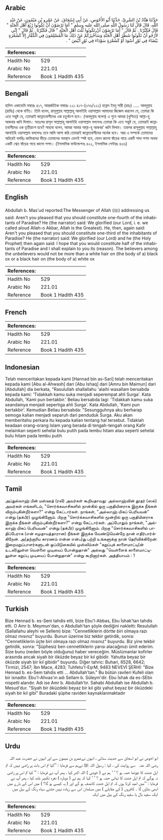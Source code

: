 ## Arabic


<div dir="rtl" lang="ar" style={{fontSize:'larger',backgroundColor:'#f8f9fa',padding:20}}>
حَدَّثَنَا هَنَّادُ بْنُ السَّرِيِّ، حَدَّثَنَا أَبُو الأَحْوَصِ، عَنْ أَبِي إِسْحَاقَ، عَنْ عَمْرِو بْنِ مَيْمُونٍ، عَنْ عَبْدِ اللَّهِ، قَالَ قَالَ لَنَا رَسُولُ اللَّهِ صلى الله عليه وسلم ‏"‏ أَمَا تَرْضَوْنَ أَنْ تَكُونُوا رُبُعَ أَهْلِ الْجَنَّةِ ‏"‏ قَالَ فَكَبَّرْنَا ‏.‏ ثُمَّ قَالَ ‏"‏ أَمَا تَرْضَوْنَ أَنْ تَكُونُوا ثُلُثَ أَهْلِ الْجَنَّةِ ‏"‏ قَالَ فَكَبَّرْنَا ‏.‏ ثُمَّ قَالَ ‏"‏ إِنِّي لأَرْجُو أَنْ تَكُونُوا شَطْرَ أَهْلِ الْجَنَّةِ وَسَأُخْبِرُكُمْ عَنْ ذَلِكَ مَا الْمُسْلِمُونَ فِي الْكُفَّارِ إِلاَّ كَشَعْرَةٍ بَيْضَاءَ فِي ثَوْرٍ أَسْوَدَ أَوْ كَشَعْرَةٍ سَوْدَاءَ فِي ثَوْرٍ أَبْيَضَ ‏"‏ ‏.‏
</div>
<div style={{backgroundColor:'#f8f9fa',padding:20, marginBottom: 10}}><table> <thead> <tr> <th>References:</th> <th></th> </tr> </thead> <tbody><tr><td>Hadith No</td><td>529</td></tr><tr><td>Arabic No</td><td>221.01</td></tr><tr><td>Reference</td><td>Book 1 Hadith 435</td></tr></tbody></table></div>

## Bengali


<div dir="ltr" lang="bn" style={{fontSize:'larger',backgroundColor:'#f8f9fa',padding:20}}>
হাদিস একাডেমি নাম্বারঃ ৪১৭, আন্তর্জাতিক নাম্বারঃ ২২১ ৪১৭-(৩৭৬/২২১) হান্নাদ ইবনু সারী (রহঃ) ..... আবদুল্লাহ (রাযিঃ) থেকে বর্ণিত। তিনি বলেন, রাসূলুল্লাহ সাল্লাল্লাহু আলাইহি ওয়াসাল্লাম আমাদের জিজ্ঞেস করলেন যে, তোমরা কি এতে সন্তুষ্ট যে, তোমরাই জান্নাতবাসীদের এক চতুর্থাংশ হবে। (আবদুল্লাহ বলেন) এ শুনে আমরা (খুশিতে) আল্লা-হু আকবার ধ্বনি দিলাম। অতঃপর রাসূল সাল্লাল্লাহু আলাইহি ওয়াসাল্লাম বললেনঃ তোমরা কি এতে সন্তুষ্ট যে, তোমরাই জান্নাতবাসীদের এক তৃতীয়াংশ হবে? সাহাবা বলেন, আমরা আবার আল্লা-হু আকবর’ ধ্বনি দিলাম। তারপর রাসূলুল্লাহ সাল্লাল্লাহু আলাইহি ওয়াসাল্লাম বললেনঃ তবে আমি আশা করি তোমরাই জান্নাতবাসীদের অর্ধেক হবে। আর এ সম্পর্কে তোমাদের অচিরেই বলছিঃ কাফিরদের ভীড়ে তোমাদের অবস্থান এমনই স্পষ্ট হবে, যেমন কালো ষাঁড়ের গায়ে একটি সাদা পশম অথবা একটি শ্বেত ষাঁড়ের গায়ে কালো পশম। (ইসলামিক ফাউন্ডেশনঃ ৪২২, ইসলামিক সেন্টারঃ ৪৩৬)
</div>
<div style={{backgroundColor:'#f8f9fa',padding:20, marginBottom: 10}}><table> <thead> <tr> <th>References:</th> <th></th> </tr> </thead> <tbody><tr><td>Hadith No</td><td>529</td></tr><tr><td>Arabic No</td><td>221.01</td></tr><tr><td>Reference</td><td>Book 1 Hadith 435</td></tr></tbody></table></div>

## English


<div dir="ltr" lang="en" style={{fontSize:'larger',backgroundColor:'#f8f9fa',padding:20}}>
Abdullah b. Mas'ud reported:The Messenger of Allah (ﷺ) addressing us said: Aren't you pleased that you should constitute one-fourth of the inhabitants of Paradise? He (the narrator) said: We glorified (our Lord, i. e. we called aloud Allah-o Akbar, Allah is the Greatest). He, then, again said: Aren't you pleased that you should constitute one-third of the inhabitants of Paradise? He (the narrator) said: We glorified (our Lord) and he (the Holy Prophet) then again said: I hope that you would constitute half of the inhabitants of Paradise and I shall explain to you its (reason). The believers among the unbelievers would not be more than a white hair on (the body of a) black ox or a black hair on (the body of a) white ox
</div>
<div style={{backgroundColor:'#f8f9fa',padding:20, marginBottom: 10}}><table> <thead> <tr> <th>References:</th> <th></th> </tr> </thead> <tbody><tr><td>Hadith No</td><td>529</td></tr><tr><td>Arabic No</td><td>221.01</td></tr><tr><td>Reference</td><td>Book 1 Hadith 435</td></tr></tbody></table></div>

## French


<div dir="ltr" lang="fr" style={{fontSize:'larger',backgroundColor:'#f8f9fa',padding:20}}>

</div>
<div style={{backgroundColor:'#f8f9fa',padding:20, marginBottom: 10}}><table> <thead> <tr> <th>References:</th> <th></th> </tr> </thead> <tbody><tr><td>Hadith No</td><td>529</td></tr><tr><td>Arabic No</td><td>221.01</td></tr><tr><td>Reference</td><td>Book 1 Hadith 435</td></tr></tbody></table></div>

## Indonesian


<div dir="ltr" lang="id" style={{fontSize:'larger',backgroundColor:'#f8f9fa',padding:20}}>
Telah menceritakan kepada kami [Hannad bin as-Sari] telah menceritakan kepada kami [Abu al-Ahwash] dari [Abu Ishaq] dari [Amru bin Maimun] dari [Abdullah] dia berkata, "Rasulullah shallallahu 'alaihi wasallam bersabda kepada kami: 'Tidakkah kamu suka menjadi seperempat ahli Surga'. Kata Abdullah, 'Kami pun bertakbir.' Beliau bersabda lagi: 'Tidakkah kamu suka seandainya menjadi sepertiga ahli Surga'. Kata Abdullah, 'Kami pun bertakbir'. Kemudian Beliau bersabda: "Sesungguhnya aku berharap semoga kalian menjadi separuh dari penduduk Surga. Aku akan memberitahu perkara itu kepada kalian tentang hal tersebut. Tidaklah keadaan orang-orang Islam yang berada di tengah-tengah orang Kafir melainkan seperti sehelai bulu putih pada lembu hitam atau seperti sehelai bulu hitam pada lembu putih
</div>
<div style={{backgroundColor:'#f8f9fa',padding:20, marginBottom: 10}}><table> <thead> <tr> <th>References:</th> <th></th> </tr> </thead> <tbody><tr><td>Hadith No</td><td>529</td></tr><tr><td>Arabic No</td><td>221.01</td></tr><tr><td>Reference</td><td>Book 1 Hadith 435</td></tr></tbody></table></div>

## Tamil


<div dir="ltr" lang="ta" style={{fontSize:'larger',backgroundColor:'#f8f9fa',padding:20}}>
அப்துல்லாஹ் பின் மஸ்ஊத் (ரலி) அவர்கள் கூறியதாவது: அல்லாஹ்வின் தூதர் (ஸல்) அவர்கள் எங்களிடம், "சொர்க்கவாசிகளில் நான்கில் ஒரு பகுதியினராக இருக்க நீங்கள் விரும்புகின்றீர்களா?" என்று கேட்டார்கள். நாங்கள், "அல்லாஹ் மிகப் பெரியவன்" என்று (தக்பீர்) முழங்கினோம். பிறகு "சொர்க்கவாசிகளில் மூன்றில் ஒரு பகுதியினராக இருக்க நீங்கள் விரும்புகின்றீர்களா?" என்று கேட்டார்கள். அப்போதும் நாங்கள், "அல்லாஹ் மிகப் பெரியவன்" என்று (தக்பீர்) முழங்கினோம். பிறகு "சொர்க்கவாசிகளில் பாதிப்பேராக (என் சமுதாயத்தாரான) நீங்கள் இருக்க வேண்டுமென்றே நான் எதிர்பார்க்கிறேன். அ(தற்குரிய காரணம் என்ன என்ப)து பற்றி உங்களுக்கு நான் தெரிவிக்கிறேன்: இறைமறுப்பாளர்களுடன் ஒப்பிடுகையில் முஸ்லிம்கள் "கறுப்புக் காளைமாட்டி(ன் உடலி)லுள்ள வெள்ளை முடியைப் போன்றுதான்" அல்லது "வெள்ளைக் காளைமாட்டிலுள்ள கறுப்பு முடியைப் போன்றுதான்" என்று கூறினார்கள். அத்தியாயம் : 1
</div>
<div style={{backgroundColor:'#f8f9fa',padding:20, marginBottom: 10}}><table> <thead> <tr> <th>References:</th> <th></th> </tr> </thead> <tbody><tr><td>Hadith No</td><td>529</td></tr><tr><td>Arabic No</td><td>221.01</td></tr><tr><td>Reference</td><td>Book 1 Hadith 435</td></tr></tbody></table></div>

## Turkish


<div dir="ltr" lang="tr" style={{fontSize:'larger',backgroundColor:'#f8f9fa',padding:20}}>
Bize Hennad b. es-Seni tahdis etti, bize Ebu'l-Abbas, Ebu İshak'tan tahdis etti. O Amr b. Meymun'dan, o Abdullah'tan şöyle dediğini nakletti: Resulullah (Sallallahu aleyhi ve Sellem) bize: "Cennetliklerin dörtte biri olmaya razı olmaz mısınız" buyurdu. Bunun üzerine biz tekbir getirdik, sonra: "Cennetliklerin üçte biri olmaya razı olmaz mısınız" buyurdu. Biz yine tekbir getirdik, sonra: "Şüphesiz ben cennetliklerin yarısı alacağınızı ümit ederim. Size bunu (neden böyle olduğunu) haber vereceğim. Müslümanlar kofirler arasında ancak siyah bir öküzde beyaz bir kıl gibidir. Yahutta beyaz bir öküzde siyah bir kıl gibidir" buyurdu. Diğer tahric: Buhari, 6528, 6642; Tirmizi, 2547; İbn Mace, 4283; Tuhfetu'I-EşrM, 9483 NEVEVİ ŞERHİ: "Bize Hennad b. es-Sem tahdis etti ... Abdullah'tan." Bu bütün ravileri Kufeli olan bir isnadtır. Ebu'l-Ahvas'ın adı Sellam b. Süleym'dir. Ebu İshak da es-SEbiı nispetli alandır. Adı ise Amr b. Abdullah'tır. Sahabi Abdullah ise Abdullah b. Mesud'dur. "Siyah bir öküzdeki beyaz bir kıl gibi yahut beyaz bir öküzdeki siyah bir kıl gibi" Buradaki şüphe raviden kaynaklanmaktadır
</div>
<div style={{backgroundColor:'#f8f9fa',padding:20, marginBottom: 10}}><table> <thead> <tr> <th>References:</th> <th></th> </tr> </thead> <tbody><tr><td>Hadith No</td><td>529</td></tr><tr><td>Arabic No</td><td>221.01</td></tr><tr><td>Reference</td><td>Book 1 Hadith 435</td></tr></tbody></table></div>

## Urdu


<div dir="rtl" lang="ur" style={{fontSize:'larger',backgroundColor:'#f8f9fa',padding:20}}>
ابو احوص نے ابو اسحاق سے حدیث سنائی ، انہوں نےعمرو بن میمون سے اور انہوں نے حضرت عبد اللہ ‌رضی ‌اللہ ‌عنہ ‌ ‌ سے روایت کی ، کہا : رسول اللہ ﷺ نےہم سے فرمایا : ’’کیا تم اس بات پر راضی نہیں کہ تم اہل جنت کا چوتھا حصہ ہو ؟ ‘ ‘ ہم نے ( خوشی ) اللہ اکبر کہا ، پھر آپ نے فرمایا : ’’ کیا تم اس پر راضی نہ ہوگے کہ تم اہل جنت کا تہائی حصہ ہو ؟ ‘ ‘ کہا کہ ہم نے ( دوبارہ ) نعرہ تکبیر بلند کیا ، پھر آپ نے فرمایا : ’’میں امید کرتا ہوں کہ تم اہل جنت کانصف ہو گے اور ( یہ کیسے ہو گا؟ ) میں اس کے بارے میں ابھی بتاؤں گا ۔ کافروں ( کے مقابلے ) میں مسلمان اس سے زیادہ نہیں جتنے سیاہ رنگ کے بیل میں ایک سفید بال یا سفید رنگ کے بیل میں ایک
</div>
<div style={{backgroundColor:'#f8f9fa',padding:20, marginBottom: 10}}><table> <thead> <tr> <th>References:</th> <th></th> </tr> </thead> <tbody><tr><td>Hadith No</td><td>529</td></tr><tr><td>Arabic No</td><td>221.01</td></tr><tr><td>Reference</td><td>Book 1 Hadith 435</td></tr></tbody></table></div>